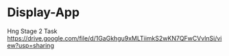 # Display-App
Hng Stage 2 Task
https://drive.google.com/file/d/1GaGkhgu9xMLTiimkS2wKN7QFwCVvlnSi/view?usp=sharing
